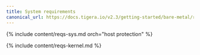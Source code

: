```yaml
---
title: System requirements
canonical_url: https://docs.tigera.io/v2.3/getting-started/bare-metal/requirements
---
```


{% include content/reqs-sys.md orch="host protection" %}

{% include content/reqs-kernel.md %}
